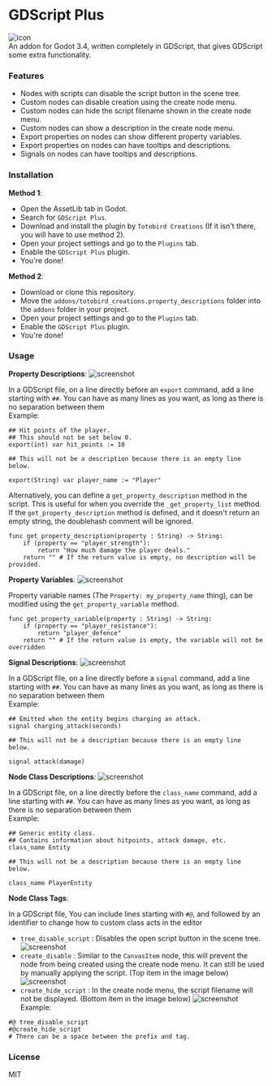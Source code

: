 # GDScript Plus
![icon](https://raw.githubusercontent.com/Totobird-Creations/Godot-GDScript-Plus/main/images/icon.png)<br />
An addon for Godot 3.4, written completely in GDScript, that gives GDScript some extra functionality.

### Features
- Nodes with scripts can disable the script button in the scene tree.
- Custom nodes can disable creation using the create node menu.
- Custom nodes can hide the script filename shown in the create node menu.
- Custom nodes can show a description in the create node menu.
- Export properties on nodes can show different property variables.
- Export properties on nodes can have tooltips and descriptions.
- Signals on nodes can have tooltips and descriptions.

### Installation

__Method 1__:
- Open the AssetLib tab in Godot.
- Search for `GDScript Plus`.
- Download and install the plugin by `Totobird Creations` (If it isn't there, you will have to use method 2).
- Open your project settings and go to the `Plugins` tab.
- Enable the `GDScript Plus` plugin.
- You're done!

__Method 2__:
- Download or clone this repository.
- Move the `addons/totobird_creations.property_descriptions` folder into the `addons` folder in your project.
- Open your project settings and go to the `Plugins` tab.
- Enable the `GDScript Plus` plugin.
- You're done!

### Usage

__Property Descriptions__:
![screenshot](https://raw.githubusercontent.com/Totobird-Creations/Godot-GDScript-Plus/main/images/screenshot_property_description.png)<br />

In a GDScript file, on a line directly before an `export` command, add a line starting with `##`. You can have as many lines as you want, as long as there is no separation between them<br />
Example:
```gdscript
## Hit points of the player.
## This should not be set below 0.
export(int) var hit_points := 10
```
```gdscript
## This will not be a description because there is an empty line below.

export(String) var player_name := "Player"
```
Alternatively, you can define a `get_property_description` method in the script. This is useful for when you override the `_get_property_list` method. If the `get_property_description` method is defined, and it doesn't return an empty string, the doublehash comment will be ignored.
```gdscript
func get_property_description(property : String) -> String:
	if (property == "player_strength"):
		return "How much damage the player deals."
	return "" # If the return value is empty, no description will be provided.
```

__Property Variables__:
![screenshot](https://raw.githubusercontent.com/Totobird-Creations/Godot-GDScript-Plus/main/images/screenshot_variable_override.png)<br />

Property variable names (The `Property: my_property_name` thing), can be modified using the `get_property_variable` method.
```gdscript
func get_property_variable(property : String) -> String:
	if (property == "player_resistance"):
		return "player_defence"
	return "" # If the return value is empty, the variable will not be overridden
```

__Signal Descriptions__:
![screenshot](https://raw.githubusercontent.com/Totobird-Creations/Godot-GDScript-Plus/main/images/screenshot_signal_description.png)<br />

In a GDScript file, on a line directly before a `signal` command, add a line starting with `##`. You can have as many lines as you want, as long as there is no separation between them<br />
Example:
```gdscript
## Emitted when the entity begins charging an attack.
signal charging_attack(seconds)
```
```gdscript
## This will not be a description because there is an empty line below.

signal attack(damage)
```

__Node Class Descriptions__:
![screenshot](https://raw.githubusercontent.com/Totobird-Creations/Godot-GDScript-Plus/main/images/screenshot_custom_node_description.png)<br />

In a GDScript file, on a line directly before the `class_name` command, add a line starting with `##`. You can have as many lines as you want, as long as there is no separation between them<br />
Example:
```gdscript
## Generic entity class.
## Contains information about hitpoints, attack damage, etc.
class_name Entity
```
```gdscript
## This will not be a description because there is an empty line below.

class_name PlayerEntity
```

__Node Class Tags__:

In a GDScript file, You can include lines starting with `#@`, and followed by an identifier to change how to custom class acts in the editor<br />
- `tree_disable_script` : Disables the open script button in the scene tree.
![screenshot](https://raw.githubusercontent.com/Totobird-Creations/Godot-GDScript-Plus/main/images/screenshot_custom_node_noscript.png)<br />
- `create_disable` : Similar to the `CanvasItem` node, this will prevent the node from being created using the create node menu. It can still be used by manually applying the script. (Top item in the image below)
![screenshot](https://raw.githubusercontent.com/Totobird-Creations/Godot-GDScript-Plus/main/images/screenshot_custom_node.png)<br />
- `create_hide_script` : In the create node menu, the script filename will not be displayed. (Bottom item in the image below)
![screenshot](https://raw.githubusercontent.com/Totobird-Creations/Godot-GDScript-Plus/main/images/screenshot_custom_node.png)<br />
Example:
```gdscript
#@ tree_disable_script
#@create_hide_script
# There can be a space between the prefix and tag.
```

### License
MIT
